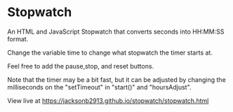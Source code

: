 # Stopwatch
An HTML and JavaScript Stopwatch that converts seconds into HH:MM:SS format. 

Change the variable time to change what stopwatch the timer starts at. 

Feel free to add the pause,stop, and reset buttons.

Note that the timer may be a bit fast, but it can be adjusted by changing the milliseconds on the "setTimeout" in "start()" and "hoursAdjust". 

View live at https://jacksonb2913.github.io/stopwatch/stopwatch.html

